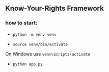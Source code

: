 ## Know-Your-Rights Framework

### how to start:

- `python -m venv venv`

- `source venv/bin/activate`  

On Windows use `venv\Scripts\activate`

- `python app.py`
